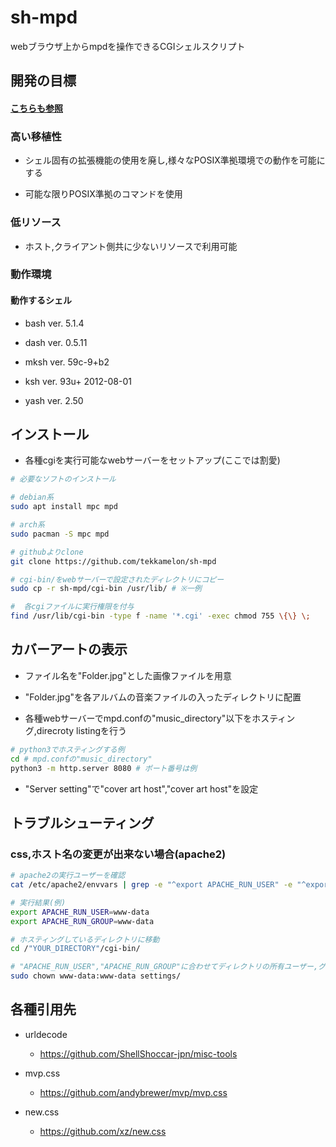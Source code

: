 # sh-mpd

webブラウザ上からmpdを操作できるCGIシェルスクリプト

## 開発の目標

#### [こちらも参照](https://scrapbox.io/mpd/sh-MPD%E3%81%A8%E3%81%8B%E3%81%84%E3%81%86%E3%81%AE%E3%82%92%E4%BD%9C%E3%81%A3%E3%81%A6%E3%81%84%E3%82%8B)

### 高い移植性

- シェル固有の拡張機能の使用を廃し,様々なPOSIX準拠環境での動作を可能にする

- 可能な限りPOSIX準拠のコマンドを使用

### 低リソース

- ホスト,クライアント側共に少ないリソースで利用可能

### 動作環境

#### 動作するシェル

- bash ver. 5.1.4

- dash ver. 0.5.11

- mksh ver. 59c-9+b2

- ksh ver. 93u+ 2012-08-01

- yash ver. 2.50

## インストール 

- 各種cgiを実行可能なwebサーバーをセットアップ(ここでは割愛)

```sh
# 必要なソフトのインストール

# debian系
sudo apt install mpc mpd

# arch系
sudo pacman -S mpc mpd

# githubよりclone
git clone https://github.com/tekkamelon/sh-mpd

# cgi-bin/をwebサーバーで設定されたディレクトリにコピー
sudo cp -r sh-mpd/cgi-bin /usr/lib/ # ※一例

#  各cgiファイルに実行権限を付与
find /usr/lib/cgi-bin -type f -name '*.cgi' -exec chmod 755 \{\} \;
```

## カバーアートの表示

- ファイル名を"Folder.jpg"とした画像ファイルを用意

- "Folder.jpg"を各アルバムの音楽ファイルの入ったディレクトリに配置

- 各種webサーバーでmpd.confの"music_directory"以下をホスティング,direcroty listingを行う

```sh
# python3でホスティングする例
cd # mpd.confの"music_directory"
python3 -m http.server 8080 # ポート番号は例
```

- "Server setting"で"cover art host","cover art host"を設定

## トラブルシューティング

### css,ホスト名の変更が出来ない場合(apache2)

```sh
# apache2の実行ユーザーを確認
cat /etc/apache2/envvars | grep -e "^export APACHE_RUN_USER" -e "^export APACHE_RUN_GROUP"

# 実行結果(例)
export APACHE_RUN_USER=www-data
export APACHE_RUN_GROUP=www-data

# ホスティングしているディレクトリに移動
cd /"YOUR_DIRECTORY"/cgi-bin/

# "APACHE_RUN_USER","APACHE_RUN_GROUP"に合わせてディレクトリの所有ユーザー,グループを変更
sudo chown www-data:www-data settings/
```

## 各種引用先

- urldecode

	- https://github.com/ShellShoccar-jpn/misc-tools

- mvp.css

	- https://github.com/andybrewer/mvp/mvp.css

- new.css

	- https://github.com/xz/new.css
